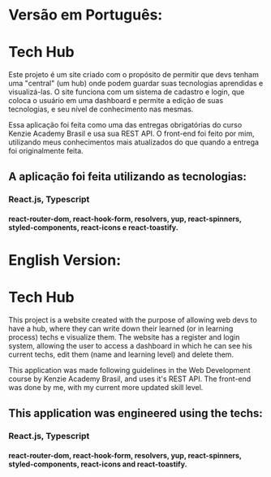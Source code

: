 # Versão em Português:

# Tech Hub

Este projeto é um site criado com o propósito de permitir que devs tenham uma "central" (um hub) onde podem guardar suas tecnologias aprendidas e visualizá-las.
O site funciona com um sistema de cadastro e login, que coloca o usuário em uma dashboard e permite a edição de suas tecnologias, e seu nível de conhecimento nas mesmas.

Essa aplicação foi feita como uma das entregas obrigatórias do curso Kenzie Academy Brasil e usa sua REST API. O front-end foi feito por mim, utilizando meus conhecimentos mais atualizados do que quando a entrega foi originalmente feita.

## A aplicação foi feita utilizando as tecnologias:

### React.js, Typescript
#### react-router-dom, react-hook-form, resolvers, yup, react-spinners, styled-components, react-icons e react-toastify.

# English Version:

# Tech Hub

This project is a website created with the purpose of allowing web devs to have a hub, where they can write down their learned (or in learning process) techs e visualize them.
The website has a register and login system, allowing the user to access a dashboard in which he can see his current techs, edit them (name and learning level) and delete them.

This application was made following guidelines in the Web Development course by Kenzie Academy Brasil, and uses it's REST API. The front-end was done by me, with my current more updated skill level.

## This application was engineered using the techs:

### React.js, Typescript
#### react-router-dom, react-hook-form, resolvers, yup, react-spinners, styled-components, react-icons and react-toastify.